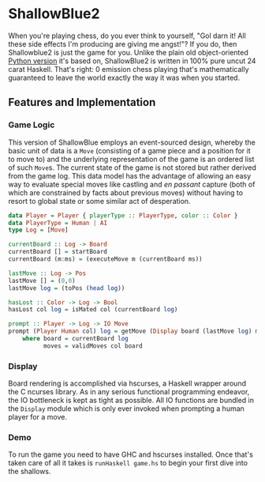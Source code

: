 # ShallowBlue2

When you're playing chess, do you ever think to yourself, "Gol darn it! All these side effects I'm producing are giving me angst!"? If you do, then Shallowblue2 is just the game for you. Unlike the plain old object-oriented [Python version][shallow-blue] it's based on, ShallowBlue2 is written in 100% pure uncut 24 carat Haskell. That's right: 0 emission chess playing that's mathematically guaranteed to leave the world exactly the way it was when you started.

[shallow-blue]: https://github.com/tacitblue/ShallowBlue

## Features and Implementation

### Game Logic

This version of ShallowBlue employs an event-sourced design, whereby the basic unit of data is a ```Move``` (consisting of a game piece and a position for it to move to) and the underlying representation of the game is an ordered list of such ```Move```s. The current state of the game is not stored but rather derived from the game log. This data model has the advantage of allowing an easy way to evaluate special moves like castling and <i>en passant</i> capture (both of which are constrained by facts about previous moves) without having to resort to global state or some similar act of desperation.

```haskell
data Player = Player { playerType :: PlayerType, color :: Color }
data PlayerType = Human | AI
type Log = [Move]

currentBoard :: Log -> Board
currentBoard [] = startBoard
currentBoard (m:ms) = (executeMove m (currentBoard ms))

lastMove :: Log -> Pos
lastMove [] = (0,0)
lastMove log = (toPos (head log))

hasLost :: Color -> Log -> Bool
hasLost col log = isMated col (currentBoard log)

prompt :: Player -> Log -> IO Move
prompt (Player Human col) log = getMove (Display board (lastMove log) moves)
    where board = currentBoard log
          moves = validMoves col board
```

### Display

Board rendering is accomplished via hscurses, a Haskell wrapper around the C ncurses library. As in any serious functional programming endeavor, the IO bottleneck is kept as tight as possible. All IO functions are bundled in the ```Display``` module which is only ever invoked when prompting a human player for a move.

### Demo

To run the game you need to have GHC and hscurses installed. Once that's taken care of all it takes is ```runHaskell game.hs``` to begin your first dive into the shallows.